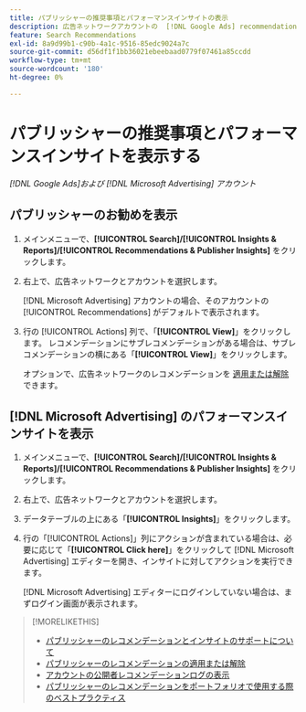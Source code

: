 ```yaml
---
title: パブリッシャーの推奨事項とパフォーマンスインサイトの表示
description: 広告ネットワークアカウントの  [!DNL Google Ads] recommendations および  [!DNL Microsoft Advertising] performance insights を表示する方法を説明します。
feature: Search Recommendations
exl-id: 8a9d99b1-c90b-4a1c-9516-85edc9024a7c
source-git-commit: d56df1f1bb36021ebeebaad0779f07461a85ccdd
workflow-type: tm+mt
source-wordcount: '180'
ht-degree: 0%

---
```


# パブリッシャーの推奨事項とパフォーマンスインサイトを表示する

*[!DNL Google Ads]および [!DNL Microsoft Advertising] アカウント*

## パブリッシャーのお勧めを表示

1. メインメニューで、**[!UICONTROL Search]/[!UICONTROL Insights & Reports]/[!UICONTROL Recommendations & Publisher Insights]** をクリックします。

1. 右上で、広告ネットワークとアカウントを選択します。

   [!DNL Microsoft Advertising] アカウントの場合、そのアカウントの [!UICONTROL Recommendations] がデフォルトで表示されます。

1. 行の [!UICONTROL Actions] 列で、「**[!UICONTROL View]**」をクリックします。 レコメンデーションにサブレコメンデーションがある場合は、サブレコメンデーションの横にある「**[!UICONTROL View]**」をクリックします。

   オプションで、広告ネットワークのレコメンデーションを [ 適用または解除 ](recommendation-apply-dismiss.md) できます。

## [!DNL Microsoft Advertising] のパフォーマンスインサイトを表示

1. メインメニューで、**[!UICONTROL Search]/[!UICONTROL Insights & Reports]/[!UICONTROL Recommendations & Publisher Insights]** をクリックします。

1. 右上で、広告ネットワークとアカウントを選択します。

1. データテーブルの上にある「**[!UICONTROL Insights]**」をクリックします。

1. 行の「[!UICONTROL Actions]」列にアクションが含まれている場合は、必要に応じて「**[!UICONTROL Click here]**」をクリックして [!DNL Microsoft Advertising] エディターを開き、インサイトに対してアクションを実行できます。

   [!DNL Microsoft Advertising] エディターにログインしていない場合は、まずログイン画面が表示されます。

>[!MORELIKETHIS]
>
>* [ パブリッシャーのレコメンデーションとインサイトのサポートについて ](recommendation-support.md)
>* [ パブリッシャーのレコメンデーションの適用または解除 ](recommendation-apply-dismiss.md)
>* [ アカウントの公開者レコメンデーションログの表示 ](recommendation-view-log.md)
>* [ パブリッシャーのレコメンデーションをポートフォリオで使用する際のベストプラクティス ](recommendation-best-practices.md)
